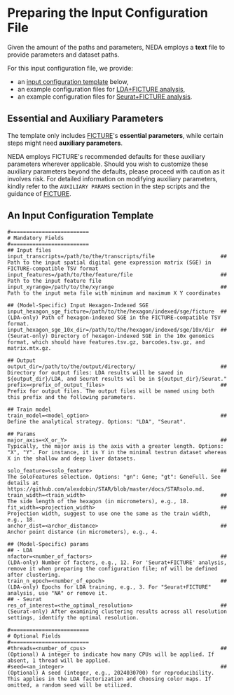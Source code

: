 # Preparing the Input Configuration File

Given the amount of the paths and parameters, NEDA employs a **text** file to provide parameters and dataset paths. 

For this input configuration file, we provide:

 - an [input configuration template](#input-configuration-template) below,
 - an example configuration files for [LDA+FICTURE analysis](https://github.com/seqscope/NovaScope-exemplary-downstream-analysis/blob/main/config_job/input_config_lda.txt),
 - an example configuration files for [Seurat+FICTURE analysis](https://github.com/seqscope/NovaScope-exemplary-downstream-analysis/blob/main/config_job/input_config_seurat.txt).

## Essential and Auxiliary Parameters

The template only includes [FICTURE](https://github.com/seqscope/ficture/tree/protocol)'s **essential parameters**, while certain steps might need **auxiliary parameters**. 

NEDA employs FICTURE's recommended defaults for these auxiliary parameters wherever applicable. Should you wish to customize these auxiliary parameters beyond the defaults, please proceed with caution as it involves risk. For detailed information on modifying auxiliary parameters, kindly refer to the `AUXILIARY PARAMS` section in the step scripts and the guidance of [FICTURE](https://github.com/seqscope/ficture).

## An Input Configuration Template
```
#=========================
# Mandatory Fields
#=========================
## Input files
input_transcripts=/path/to/the/transcripts/file                     ## Path to the input spatial digital gene expression matrix (SGE) in FICTURE-compatible TSV format
input_features=/path/to/the/feature/file                            ## Path to the input feature file
input_xyrange=/path/to/the/xyrange                                  ## Path to the input meta file with minimum and maximum X Y coordinates

## (Model-Specific) Input Hexagon-Indexed SGE
input_hexagon_sge_ficture=/path/to/the/hexagon/indexed/sge/ficture  ## (LDA-only) Path of hexagon-indexed SGE in the FICTURE-compatible TSV format.
input_hexagon_sge_10x_dir=/path/to/the/hexagon/indexed/sge/10x/dir  ## (Seurat-only) Directory of hexagon-indexed SGE in the 10x genomics format, which should have features.tsv.gz, barcodes.tsv.gz, and matrix.mtx.gz.

## Output 
output_dir=/path/to/the/output/directory/                           ## Directory for output files: LDA results will be saved in ${output_dir}/LDA, and Seurat results wil be in ${output_dir}/Seurat."
prefix=<prefix_of_output_files>                                     ## Prefix for output files. The output files will be named using both this prefix and the following parameters.

## Train model
train_model=<model_option>                                          ## Define the analytical strategy. Options: "LDA", "Seurat".

## Params
major_axis=<X_or_Y>                                                 ## Typically, the major axis is the axis with a greater length. Options: "X", "Y". For instance, it is Y in the minimal testrun dataset whereas X in the shallow and deep liver datasets.

solo_feature=<solo_feature>                                         ## The soloFeatures selection. Options: "gn": Gene; "gt": GeneFull. See details at https://github.com/alexdobin/STAR/blob/master/docs/STARsolo.md.
train_width=<train_width>                                           ## The side length of the hexagon (in micrometers), e.g., 18.
fit_width=<projection_width>                                        ## Projection width, suggest to use one the same as the train width, e.g., 18.
anchor_dist=<archor_distance>                                       ## Anchor point distance (in micrometers), e.g., 4.

## (Model-Specific) params
## - LDA
nfactor=<number_of_factors>                                         ## (LDA-only) Number of factors, e.g., 12. For 'Seurat+FICTURE' analysis, remove it when preparing the configuration file; nf will be defined after clustering.
train_n_epoch=<number_of_epoch>                                     ## (LDA-only) Epochs for LDA training, e.g., 3. For "Seurat+FICTURE" analysis, use "NA" or remove it.
## - Seurat
res_of_interest=<the_optimal_resolution>                            ## (Seurat-only) After examining clustering results across all resolution settings, identify the optimal resolution.

#=========================
# Optional Fields
#=========================
#threads=<number_of_cpus>                                           ## (Optional) A integer to indicate how many CPUs will be applied. If absent, 1 thread will be applied.
#seed=<an_integer>                                                  ## (Optional) A seed (integer, e.g., 2024030700) for reproducibility. This applies in the LDA factorization and choosing color maps. If omitted, a random seed will be utilized.
```